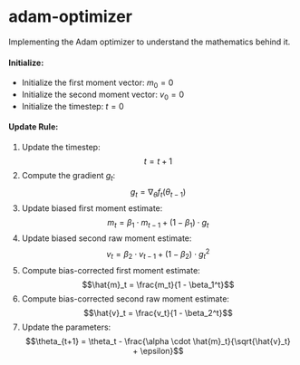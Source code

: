 # adam-optimizer
Implementing the Adam optimizer to understand the mathematics behind it.

#### Initialize:
- Initialize the first moment vector: $m_0 = 0$
- Initialize the second moment vector: $v_0 = 0$
- Initialize the timestep: $t = 0$

#### Update Rule:
1. Update the timestep: $$t = t + 1$$
2. Compute the gradient $g_t$: $$g_t = \nabla_\theta f_t(\theta_{t-1})$$
3. Update biased first moment estimate: $$m_t = \beta_1 \cdot m_{t-1} + (1 - \beta_1) \cdot g_t$$
4. Update biased second raw moment estimate: $$v_t = \beta_2 \cdot v_{t-1} + (1 - \beta_2) \cdot g_t^2$$
5. Compute bias-corrected first moment estimate: $$\hat{m}_t = \frac{m_t}{1 - \beta_1^t}$$
6. Compute bias-corrected second raw moment estimate: $$\hat{v}_t = \frac{v_t}{1 - \beta_2^t}$$
7. Update the parameters: $$\theta_{t+1} = \theta_t - \frac{\alpha \cdot \hat{m}_t}{\sqrt{\hat{v}_t} + \epsilon}$$
